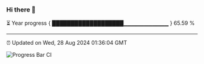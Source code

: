 ### Hi there 👋

⏳ Year progress { ███████████████████▁▁▁▁▁▁▁▁▁▁▁ } 65.59 %

---

⏰ Updated on Wed, 28 Aug 2024 01:36:04 GMT

![Progress Bar CI](https://github.com/ZhaoGui/ZhaoGui/workflows/Progress%20Bar%20CI/badge.svg)
